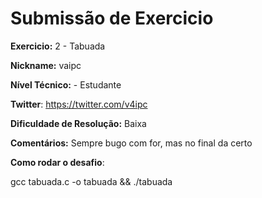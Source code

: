 # Submissão de Exercicio

**Exercicio:** 2 - Tabuada

**Nickname:** vaipc

**Nível Técnico:** - Estudante

**Twitter**: https://twitter.com/v4ipc

**Dificuldade de Resolução:** Baixa

**Comentários:** Sempre bugo com for, mas no final da certo

**Como rodar o desafio**: 

gcc tabuada.c -o tabuada && ./tabuada